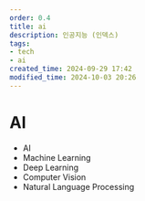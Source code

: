 ```yaml
---
order: 0.4
title: ai
description: 인공지능 (인덱스)
tags:
- tech
- ai
created_time: 2024-09-29 17:42
modified_time: 2024-10-03 20:26
---
```


# AI

- AI
- Machine Learning
- Deep Learning
- Computer Vision
- Natural Language Processing